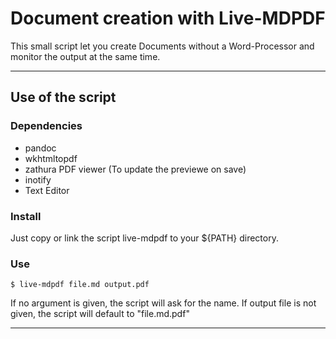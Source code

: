 # Document creation with Live-MDPDF

This small script let you create Documents without a Word-Processor and monitor the output at the same time. 

---

## Use of the script

### Dependencies
- pandoc
- wkhtmltopdf
- zathura PDF viewer (To update the previewe on save)
- inotify
- Text Editor

### Install
Just copy or link the script live-mdpdf to your ${PATH} directory.

### Use

`$ live-mdpdf file.md output.pdf`

If no argument is given, the script will ask for the name.
If output file is not given, the script will default to "file.md.pdf"

---
